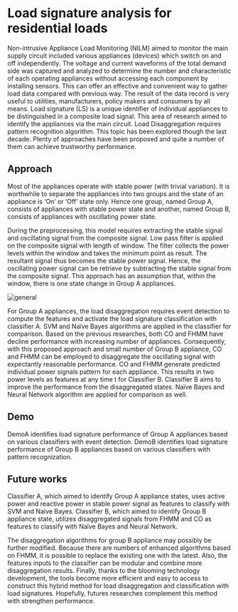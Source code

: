 # Load signature analysis for residential loads

Non-intrusive Appliance Load Monitoring (NILM) aimed to monitor the main supply circuit included various appliances (devices) which switch on and off independently. The voltage and current waveforms of the total demand side was captured and analyzed to determine the number and characteristic of each operating appliances without accessing each component by installing sensors. This can offer an effective and convenient way to gather load data compared with previous way. The result of the data record is very useful to utilities, manufacturers, policy makers and consumers by all means. Load signature (LS) is a unique identifier of individual appliances to be distinguished in a composite load signal. This area of research aimed to identify the appliances via the main circuit. Load Disaggregation requires pattern recognition algorithm. This topic has been explored though the last decade. Plenty of approaches have been proposed and quite a number of them can achieve trustworthy performance.

## Approach

Most of the appliances operate with stable power (with trivial variation). It is worthwhile to separate the appliances into two groups and the state of an appliance is ‘On’ or ‘Off’ state only. Hence one group, named Group A, consists of appliances with stable power state and another, named Group B, consists of appliances with oscillating power state.

During the preprocessing, this model requires extracting the stable signal and oscillating signal from the composite signal. Low pass filter is applied on the composite signal with length of window. The filter collects the power levels within the window and takes the minimum point as result. The resultant signal thus becomes the stable power signal. Hence, the oscillating power signal can be retrieve by subtracting the stable signal from the composite signal. This approach has an assumption that, within the window, there is one state change in Group A appliances.

![general](https://user-images.githubusercontent.com/44134941/46916787-eb817d00-cff1-11e8-81d3-e51196d56dcf.png)

For Group A appliances, the load disaggregation requires event detection to compute the features and activate the load signature classification with classifier A. SVM and Naïve Bayes algorithms are applied in the classifier for comparison. 
Based on the previous researches, both CO and FHMM have decline performance with increasing number of appliances. Consequently, with this proposed approach and small number of Group B appliance, CO and FHMM can be employed to disaggregate the oscillating signal with expectantly reasonable performance. CO and FHMM generate predicted individual power signals pattern for each appliance. This results in two power levels as features at any time t for Classifier B.  Classifier B aims to improve the performance from the disaggregated states. Naïve Bayes and Neural Network algorithm are applied for comparison as well.

## Demo

DemoA identifies load signature performance of Group A appliances based on various classifiers with event detection.
DemoB identifies load signature performance of Group B appliances based on various classifiers with pattern recognization.

## Future works

Classifier A, which aimed to identify Group A appliance states, uses active power and reactive power in stable power signal as features to classify with SVM and Naïve Bayes. Classifier B, which aimed to identify Group B appliance state, utilizes disaggregated signals from FHMM and CO as features to classify with Naïve Bayes and Neural Network. 

The disaggregation algorithms for group B appliance may possibly be further modified. Because there are numbers of enhanced algorithms based on FHMM, it is possible to replace the existing one with the latest. Also, the features inputs to the classifier can be modular and combine more disaggregation results. Finally, thanks to the blooming technology development, the tools become more efficient and easy to access to construct this hybrid method for load disaggregation and classification with load signatures. Hopefully, futures researches complement this method with strengthen performance.
